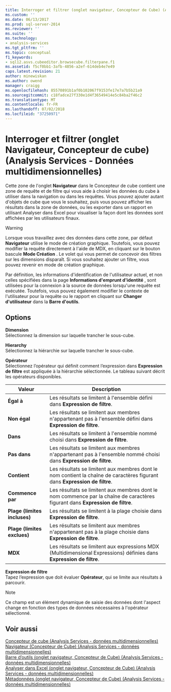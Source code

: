 ```yaml
---
title: Interroger et filtrer (onglet navigateur, Concepteur de Cube) (Analysis Services - données multidimensionnelles) | Microsoft Docs
ms.custom: ''
ms.date: 06/13/2017
ms.prod: sql-server-2014
ms.reviewer: ''
ms.suite: ''
ms.technology:
- analysis-services
ms.tgt_pltfrm: ''
ms.topic: conceptual
f1_keywords:
- sql12.asvs.cubeeditor.browsecube.filterpane.f1
ms.assetid: f5cf0bb1-3afb-4856-a2ef-614deb4e7e49
caps.latest.revision: 21
author: minewiskan
ms.author: owend
manager: craigg
ms.openlocfilehash: 85570891b1af0b102067f9153fe17e7a7b5b21a9
ms.sourcegitcommit: c18fadce27f330e1d4f36549414e5c84ba2f46c2
ms.translationtype: MT
ms.contentlocale: fr-FR
ms.lasthandoff: 07/02/2018
ms.locfileid: "37250971"
---
```

# <a name="query-and-filter-browser-tab-cube-designer-analysis-services---multidimensional-data"></a>Interroger et filtrer (onglet Navigateur, Concepteur de cube) (Analysis Services - Données multidimensionnelles)
  Cette zone de l'onglet **Navigateur** dans le Concepteur de cube contient une zone de requête et de filtre qui vous aide à choisir les données du cube à utiliser dans la navigation ou dans les requêtes. Vous pouvez ajouter autant d'objets de cube que vous le souhaitez, puis vous pouvez afficher les résultats dans la zone de données, ou les exporter dans un rapport en utilisant Analyser dans Excel pour visualiser la façon dont les données sont affichées par les utilisateurs finaux.  
  
> [!WARNING]  
>  Lorsque vous travaillez avec des données dans cette zone, par défaut **Navigateur** utilise le mode de création graphique. Toutefois, vous pouvez modifier la requête directement à l'aide de MDX, en cliquant sur le bouton bascule **Mode Création** . Le volet qui vous permet de concevoir des filtres sur les dimensions disparaît. Si vous souhaitez ajouter un filtre, vous pouvez revenir en mode de création graphique.  
  
 Par définition, les informations d'identification de l'utilisateur actuel, et non celles spécifiées dans la page **Informations d'emprunt d'identité** , sont utilisées pour la connexion à la source de données lorsqu'une requête est exécutée. Toutefois, vous pouvez également modifier le contexte de l'utilisateur pour la requête ou le rapport en cliquant sur **Changer d'utilisateur** dans la **Barre d'outils**.  
  
## <a name="options"></a>Options  
 **Dimension**  
 Sélectionnez la dimension sur laquelle trancher le sous-cube.  
  
 **Hierarchy**  
 Sélectionnez la hiérarchie sur laquelle trancher le sous-cube.  
  
 **Opérateur**  
 Sélectionnez l’opérateur qui définit comment l’expression dans **Expression de filtre** est appliquée à la hiérarchie sélectionnée. Le tableau suivant décrit les opérateurs disponibles.  
  
|Valeur|Description|  
|-----------|-----------------|  
|**Égal à**|Les résultats se limitent à l'ensemble défini dans **Expression de filtre**.|  
|**Non égal**|Les résultats se limitent aux membres n'appartenant pas à l'ensemble défini dans **Expression de filtre**.|  
|**Dans**|Les résultats se limitent à l'ensemble nommé choisi dans **Expression de filtre**.|  
|**Pas dans**|Les résultats se limitent aux membres n'appartenant pas à l'ensemble nommé choisi dans **Expression de filtre**.|  
|**Contient**|Les résultats se limitent aux membres dont le nom contient la chaîne de caractères figurant dans **Expression de filtre**.|  
|**Commence par**|Les résultats se limitent aux membres dont le nom commence par la chaîne de caractères figurant dans **Expression de filtre**.|  
|**Plage (limites incluses)**|Les résultats se limitent à la plage choisie dans **Expression de filtre**.|  
|**Plage (limites exclues)**|Les résultats se limitent aux membres n'appartenant pas à la plage choisie dans **Expression de filtre**.|  
|**MDX**|Les résultats se limitent aux expressions MDX (Multidimensional Expressions) définies dans **Expression de filtre**.|  
  
 **Expression de filtre**  
 Tapez l’expression que doit évaluer **Opérateur**, qui se limite aux résultats à parcourir.  
  
> [!NOTE]  
>  Ce champ est un élément dynamique de saisie des données dont l'aspect change en fonction des types de données nécessaires à l'opérateur sélectionné.  
  
## <a name="see-also"></a>Voir aussi  
 [Concepteur de cube &#40;Analysis Services - données multidimensionnelles&#41;](cube-designer-analysis-services-multidimensional-data.md)   
 [Navigateur &#40;Concepteur de Cube&#41; &#40;Analysis Services - données multidimensionnelles&#41;](browser-cube-designer-analysis-services-multidimensional-data.md)   
 [Barre d’outils &#40;onglet navigateur, Concepteur de Cube&#41; &#40;Analysis Services - données multidimensionnelles&#41;](toolbar-browser-tab-cube-designer-analysis-services-multidimensional-data.md)   
 [Analyser dans Excel &#40;onglet navigateur, Concepteur de Cube&#41; &#40;Analysis Services - données multidimensionnelles&#41;](analyze-in-excel-browser-cube-designer-analysis-services-multidimensional-data.md)   
 [Métadonnées &#40;onglet navigateur, Concepteur de Cube&#41; &#40;Analysis Services - données multidimensionnelles&#41;](metadata-browser-tab-cube-designer-analysis-services-multidimensional-data.md)  
  
  
